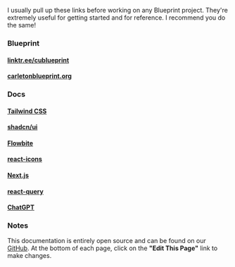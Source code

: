 I usually pull up these links before working on any Blueprint project. They're extremely useful for getting started and for reference. I recommend you do the same!

### Blueprint

#### [linktr.ee/cublueprint](https://linktr.ee/cublueprint)

#### [carletonblueprint.org](https://carletonblueprint.org)

### Docs

#### [Tailwind CSS](https://tailwindcss.com/docs/installation)

#### [shadcn/ui](https://ui.shadcn.com/docs/components/accordion)

#### [Flowbite](https://flowbite.com/docs/getting-started/introduction/)

#### [react-icons](https://react-icons.github.io/react-icons/)

#### [Next.js](https://nextjs.org/docs)

#### [react-query](https://tanstack.com/query/v4/docs/framework/react/overview)

#### [ChatGPT](https://chat.openai.com/)

### Notes

This documentation is entirely open source and can be found on our [GitHub](https://github.com/Carleton-Blueprint/blueprint-docs). At the bottom of each page, click on the **"Edit This Page"** link to make changes.
